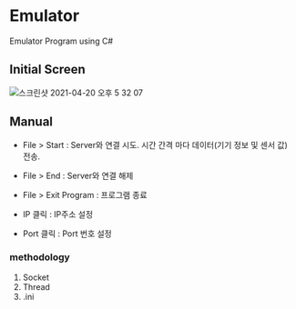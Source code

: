 # Emulator
Emulator Program using C#

## Initial Screen   
![스크린샷 2021-04-20 오후 5 32 07](https://user-images.githubusercontent.com/67997760/115364425-58e37980-a1fe-11eb-92e1-c0d97976ea1c.png)

## Manual  
- File > Start : Server와 연결 시도. 시간 간격 마다 데이터(기기 정보 및 센서 값) 전송.
- File > End : Server와 연결 해제
- File > Exit Program : 프로그램 종료
  
- IP 클릭 : IP주소 설정
- Port 클릭 : Port 번호 설정


### methodology
1. Socket
2. Thread
3. .ini
